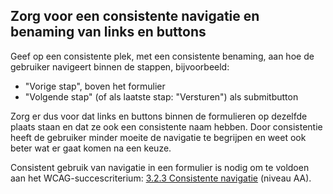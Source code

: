 ## Zorg voor een consistente navigatie en benaming van links en buttons

Geef op een consistente plek, met een consistente benaming, aan hoe de gebruiker navigeert binnen de stappen, bijvoorbeeld:

- "Vorige stap", boven het formulier
- "Volgende stap" (of als laatste stap: "Versturen") als submitbutton

Zorg er dus voor dat links en buttons binnen de formulieren op dezelfde plaats staan en dat ze ook een consistente naam hebben. Door consistentie heeft de gebruiker minder moeite de navigatie te begrijpen en weet ook beter wat er gaat komen na een keuze.

Consistent gebruik van navigatie in een formulier is nodig om te voldoen aan het WCAG-succescriterium: [3.2.3 Consistente navigatie](https://www.w3.org/WAI/WCAG22/Understanding/consistent-navigation.html) (niveau AA).

